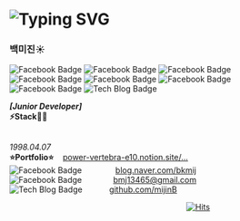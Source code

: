 
# ![Typing SVG](https://readme-typing-svg.herokuapp.com/?color=000000&lines=Hello,+I'm+mijin+Baek+ෆ˙ᵕ˙ෆ&font=Kanit&size=20)

### 백미진☀️

![Facebook Badge](https://img.shields.io/badge/HTML5-E34F26?style=flat-square&logo=html5&logoColor=white)
![Facebook Badge](https://img.shields.io/badge/CSS3-1572B6?style=flat-square&logo=css3&logoColor=white)
![Facebook Badge](https://img.shields.io/badge/JavaScript-F7DF1E?style=flat-square&logo=javascript&logoColor=black)
![Facebook Badge](https://img.shields.io/badge/Vue.js-4FC08D?style=flat-square&logo=vue.js&logoColor=white)
![Facebook Badge](https://img.shields.io/badge/Dart-0175C2?style=flat-square&logo=dart&logoColor=white)
![Facebook Badge](https://img.shields.io/badge/Flutter-02569B?style=flat-square&logo=flutter&logoColor=white)
<br>
![Facebook Badge](https://img.shields.io/badge/VSCode-007ACC?style=flat-square&logo=visualstudiocode&logoColor=white)
![Tech Blog Badge](http://img.shields.io/badge/GitHub-181717?style=flat-square&logo=github&link=https://zzsza.github.io/)
<p>
  <b>
    <i>
      [Junior Developer]<br>
    </i>
    ⚡Stack👩‍💻
    <br><br>
  </b>

 <i>1998.04.07<br></i>
   <b>⭐️Portfolio⭐️</b>
      &nbsp;&nbsp;
    <A href="https://power-vertebra-e10.notion.site/2aa39d54c9634b5eba2905086dca4c9b"> power-vertebra-e10.notion.site/...
    </A><br>
      ![Facebook Badge](https://img.shields.io/badge/Blog-03C75A?style=flat-square&logo=naver&logoColor=white)
      &nbsp;&nbsp;&nbsp;&nbsp;&nbsp;&nbsp;&nbsp;&nbsp;&nbsp;&nbsp;&nbsp;&nbsp;&nbsp;
    <A href="https://blog.naver.com/bkmij"> blog.naver.com/bkmij
    </A><br>
      ![Facebook Badge](https://img.shields.io/badge/Email-EA4335?style=flat-square&logo=gmail&logoColor=white)
      &nbsp;&nbsp;&nbsp;&nbsp;&nbsp;&nbsp;&nbsp;&nbsp;&nbsp;&nbsp;&nbsp;&nbsp;
    <A href="https://www.google.co.kr"> bmj13465@gmail.com
    </A><br>
      ![Tech Blog Badge](http://img.shields.io/badge/GitHub-181717?style=flat-square&logo=github&link=https://zzsza.github.io/)
      &nbsp;&nbsp;&nbsp;&nbsp;&nbsp;&nbsp;&nbsp;&nbsp;&nbsp;&nbsp;
    <A href="https://github.com/mijinB"> github.com/mijinB
    </A><br>


  &nbsp;&nbsp;&nbsp;&nbsp;&nbsp;&nbsp;&nbsp;&nbsp;&nbsp;&nbsp;&nbsp;&nbsp;&nbsp;&nbsp;&nbsp;&nbsp;&nbsp;&nbsp;&nbsp;&nbsp;&nbsp;&nbsp;&nbsp;&nbsp;&nbsp;&nbsp;&nbsp;&nbsp;&nbsp;&nbsp;&nbsp;&nbsp;&nbsp;&nbsp;&nbsp;&nbsp;&nbsp;&nbsp;&nbsp;&nbsp;&nbsp;&nbsp;&nbsp;&nbsp;&nbsp;&nbsp;&nbsp;&nbsp;&nbsp;&nbsp;&nbsp;&nbsp;&nbsp;&nbsp;&nbsp;&nbsp;&nbsp;&nbsp;&nbsp;&nbsp;&nbsp;&nbsp;&nbsp;&nbsp;&nbsp;&nbsp;&nbsp;&nbsp;&nbsp;&nbsp;&nbsp;&nbsp;&nbsp;&nbsp;&nbsp;&nbsp;&nbsp;&nbsp;&nbsp;[![Hits](https://hits.seeyoufarm.com/api/count/incr/badge.svg?url=https%3A%2F%2Fgithub.com%2FmijinB&count_bg=%2379C83D&title_bg=%23555555&icon=&icon_color=%23E7E7E7&title=hits&edge_flat=false)](https://hits.seeyoufarm.com)
</p>
